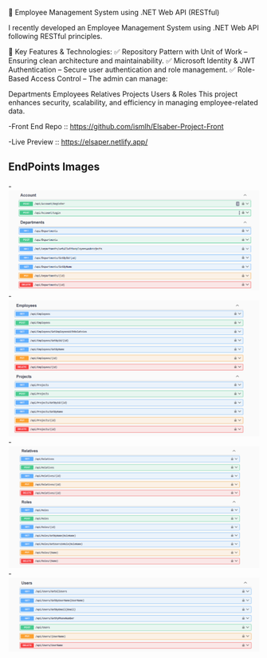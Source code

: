 🚀 Employee Management System using .NET Web API (RESTful)

I recently developed an Employee Management System using .NET Web API following RESTful principles.

🔹 Key Features & Technologies:
✅ Repository Pattern with Unit of Work – Ensuring clean architecture and maintainability.
✅ Microsoft Identity & JWT Authentication – Secure user authentication and role management.
✅ Role-Based Access Control – The admin can manage:

Departments
Employees
Relatives
Projects
Users & Roles
This project enhances security, scalability, and efficiency in managing employee-related data.

-Front End Repo :: https://github.com/ismlh/Elsaber-Project-Front 

-Live Preview :: https://elsaper.netlify.app/

## EndPoints Images 
-![Project Architecture](./1.png)
-![Project Architecture](./2.png)
-![Project Architecture](./3.png)
-![Project Architecture](./4.png)




